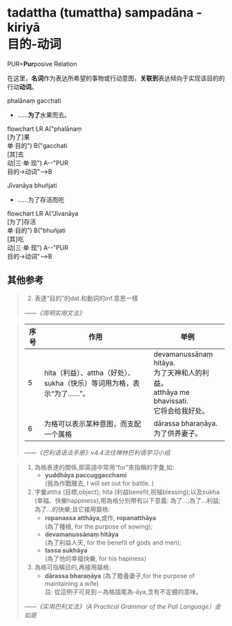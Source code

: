 # tadattha (tumattha) sampadāna - kiriyā<br>目的-动词

PUR=**Pur**posive Relation

在这里，**名词**作为表达所希望的事物或行动意图，**关联到**表达倾向于实现该目的的行动**动词**。


phalānaṃ gacchati 
- ……**为了**水果而去。
<div class="mermaid">
flowchart LR
A("phalānaṃ<br>[为了]果<br>单·目的")
B("gacchati<br>[其]去<br>动|三·单·现")
A--"PUR<br>目的→动词"-->B
</div>


Jīvanāya bhuñjati
- ……为了存活而吃
<div class="mermaid">
flowchart LR
A("Jīvanāya<br>[为了]存活<br>单·目的")
B("bhuñjati<br>[其]吃<br>动|三·单·现")
A--"PUR<br>目的→动词"-->B
</div>

## 其他参考

>2. 表達“目的”的dat.和動詞的inf.意思一樣
>
>*——《简明实用文法》*

>|序号|作用|举例|
>|-|-|-|
>|5|hita（利益）、attha（好处）、sukha（快乐）等词用为格，表示“为了……”。|devamanussānaṃ hitāya.<br>为了天神和人的利益。<br>atthāya me bhavissati.<br>它将会给我好处。|
>|6|为格可以表示某种意图，而支配一个属格|dārassa bharaṇāya.<br>为了供养妻子。|
>
>*——《巴利语语法手册》v4.4法住禅林巴利语学习小组*

>1. 為格表達的關係,即英語中常用“for”來指稱的字彙,如: 
>    - **yuddhāya paccuggacchami** <br>(我為作戰離去, I will set out for battle. )
>5. 字彙attha (目標,object); hita (利益benefit,祝福blessing);以及sukha (幸福、快樂happiness),用為格分別帶有以下意義: 為了...;為了...利益; 為了...的快樂;且它接用屬格: 
>    - **ropanassa atthāya**,或作, **ropanatthāya**<br>(為了種植, for the purpose of sowing);
>    - **devamanussānaṃ hitāya**<br>(為了利益人天, for the benefit of gods and men); 
>    - **tassa sukhāya**<br>(為了他的幸福快樂, for his hapiness)
>6. 為格可指稱目的,再接用屬格: 
>    - **dārassa bharaṇāya** (為了贍養妻子,for the purpose of maintaining a wife)<br>註: 從這例子可見到－為格語尾為-āya,含有不定體的意味。
>
>*——《实用巴利文法》（A Practical Grammar of the Pali Language）金如是*